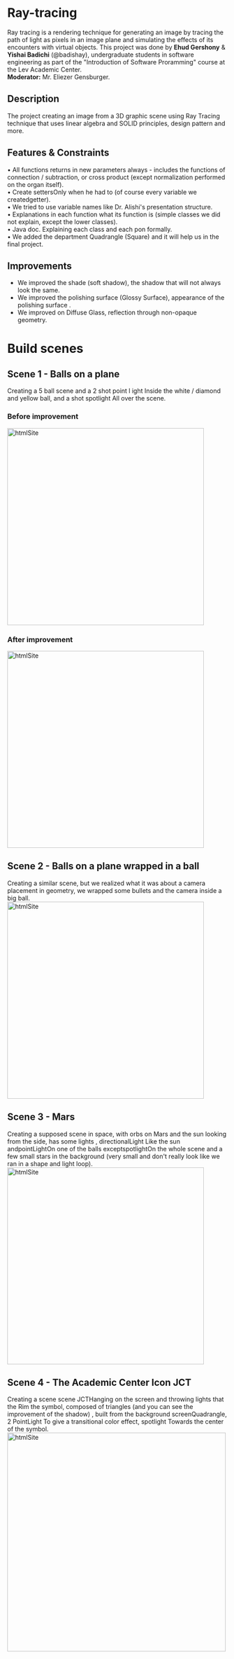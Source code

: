# Ray-tracing
Ray tracing is a rendering technique for generating an image by tracing the path of light as pixels in an image plane and simulating the effects of its encounters with virtual objects.
This project was done by **Ehud Gershony** & **Yishai Badichi** (@badishay), undergraduate students in software engineering as part of the "Introduction of Software Proramming" course at the Lev Academic Center.</br>
**Moderator:** Mr. Eliezer Gensburger.
## Description
The project creating an image from a 3D graphic scene using Ray Tracing technique that uses linear algebra and SOLID principles, design pattern and more.
 ## Features & Constraints
 •	All functions returns in new parameters always - includes the functions of connection / subtraction, or cross product (except normalization performed on the organ itself).</br>
•	Create settersOnly when he had to (of course every variable we createdgetter).</br>
•	We tried to use variable names like Dr. Alishi's presentation structure.</br>
•	Explanations in each function what its function is (simple classes we did not explain, except the lower classes).</br>
•	Java doc. Explaining each class and each pon formally.</br>
•	We added the department Quadrangle (Square) and it will help us in the final project.</br>
## Improvements
 - We improved the shade (soft shadow), the shadow that will not always look the same.
 - We improved the polishing surface (Glossy Surface), appearance of the polishing surface .
 - We improved on Diffuse Glass, reflection through non-opaque geometry.
# Build scenes
## Scene 1 - Balls on a plane
Creating a 5 ball scene and a 2 shot point l ight Inside the white / diamond and yellow ball, and a shot spotlight All over the scene.
### Before improvement
<img width="450" alt="htmlSite" src="https://user-images.githubusercontent.com/45228315/86047471-9a305000-ba57-11ea-9ec5-5c9ed16e3c08.jpg">

### After improvement
<img width="450" alt="htmlSite" src="https://user-images.githubusercontent.com/45228315/86047492-a0bec780-ba57-11ea-9892-4432a5d147c5.jpg">

## Scene 2 - Balls on a plane wrapped in a ball
Creating a similar scene, but we realized what it was about a camera placement in geometry, we wrapped some bullets and the camera inside a big ball.</br>
<img width="450" alt="htmlSite" src="https://user-images.githubusercontent.com/45228315/86047528-ad432000-ba57-11ea-9248-40f2c709373f.jpg">

## Scene 3 - Mars
Creating a supposed scene in space, with orbs on Mars and the sun looking from the side, has some lights , directionalLight Like the sun andpointLightOn one of the balls exceptspotlightOn the whole scene and a few small stars in the background (very small and don't really look like we ran in a shape and light loop).</br>
<img width="450" alt="htmlSite" src="https://user-images.githubusercontent.com/45228315/86047556-b92ee200-ba57-11ea-8615-b1db6d84adc6.jpg">

## Scene 4 - The Academic Center Icon JCT
Creating a scene scene JCTHanging on the screen and throwing lights that the Rim the symbol, composed of triangles (and you can see the improvement of the shadow) , built from the background screenQuadrangle, 2 PointLight To give a transitional color effect, spotlight Towards the center of the symbol.</br>
<img width="500" alt="htmlSite" src="https://user-images.githubusercontent.com/45228315/86047586-c4820d80-ba57-11ea-96cc-2854244d4836.jpg">

 
